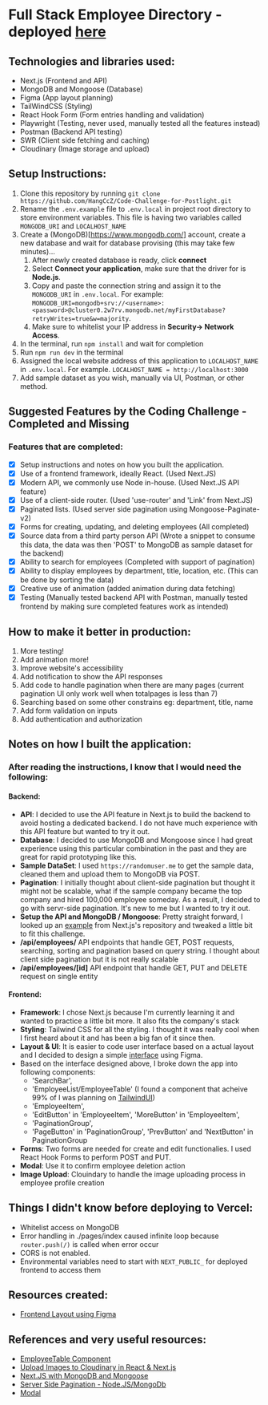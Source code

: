 
# Full Stack Employee Directory - deployed [here](https://code-challenge-for-postlight.vercel.app)

## Technologies and libraries used:

- Next.js (Frontend and API)
- MongoDB and Mongoose (Database)
- Figma (App layout planning)
- TailWindCSS (Styling)
- React Hook Form (Form entries handling and validation)
- Playwright (Testing, never used, manually tested all the features instead)
- Postman (Backend API testing)
- SWR (Client side fetching and caching)
- Cloudinary (Image storage and upload)

## Setup Instructions:

1. Clone this repository by running `git clone https://github.com/HangCcZ/Code-Challenge-for-Postlight.git`
2. Rename the `.env.example` file to `.env.local` in project root directory to store environment variables. This file is having two variables called `MONGODB_URI` and `LOCALHOST_NAME`
3. Create a (MongoDB)[https://www.mongodb.com/] account, create a new database and wait for database provising (this may take few minutes)...
   1. After newly created database is ready, click **connect**
   2. Select **Connect your application**, make sure that the driver for is **Node.js**.
   3. Copy and paste the connection string and assign it to the `MONGODB_URI` in `.env.local`. For example: `MONGODB_URI=mongodb+srv://<username>:<password>@cluster0.2w7rv.mongodb.net/myFirstDatabase?retryWrites=true&w=majority`.
   4. Make sure to whitelist your IP address in **Security-> Network Access**.
4. In the terminal, run `npm install` and wait for completion
5. Run `npm run dev` in the terminal
6. Assigned the local website address of this application to `LOCALHOST_NAME` in `.env.local`. For example. `LOCALHOST_NAME = http://localhost:3000`
7. Add sample dataset as you wish, manually via UI, Postman, or other method.

## Suggested Features by the Coding Challenge - Completed and Missing

### Features that are completed:

- [x] Setup instructions and notes on how you built the application.
- [x] Use of a frontend framework, ideally React. (Used Next.JS)
- [x] Modern API, we commonly use Node in-house. (Used Next.JS API feature)
- [x] Use of a client-side router. (Used 'use-router' and 'Link' from Next.JS)
- [x] Paginated lists. (Used server side pagination using Mongoose-Paginate-v2)
- [x] Forms for creating, updating, and deleting employees (All completed)
- [x] Source data from a third party person API (Wrote a snippet to consume this data, the data was then 'POST' to MongoDB as sample dataset for the backend)
- [x] Ability to search for employees (Completed with support of pagination)
- [x] Ability to display employees by department, title, location, etc. (This can be done by sorting the data)
- [x] Creative use of animation (added animation during data fetching)
- [x] Testing (Manually tested backend API with Postman, manually tested frontend by making sure completed features work as intended)

## How to make it better in production:

1. More testing!
2. Add animation more!
3. Improve website's accessibility
4. Add notification to show the API responses
5. Add code to handle pagination when there are many pages (current pagination UI only work well when totalpages is less than 7)
6. Searching based on some other constrains eg: department, title, name
7. Add form validation on inputs
8. Add authentication and authorization

## Notes on how I built the application:

### After reading the instructions, I know that I would need the following:

#### Backend:

- **API**: I decided to use the API feature in Next.js to build the backend to avoid hosting a dedicated backend. I do not have much experience with this API feature but wanted to try it out.
- **Database**: I decided to use MongoDB and Mongoose since I had great experience using this particular combination in the past and they are great for rapid prototyping like this.
- **Sample DataSet**: I used `https://randomuser.me` to get the sample data, cleaned them and upload them to MongoDB via POST.
- **Pagination**: I initially thought about client-side pagination but thought it might not be scalable, what if the sample company became the top company and hired 100,000 employee someday. As a result, I decided to go with servr-side pagination. It's new to me but I wanted to try it out.
- **Setup the API and MongoDB / Mongoose**: Pretty straight forward, I looked up an [example](<(https://github.com/vercel/next.js/blob/canary/examples/with-mongodb-mongoose/pages/api/pets/index.js)>) from Next.js's repository and tweaked a little bit to fit this challenge.
- **/api/employees/** API endpoints that handle GET, POST requests, searching, sorting and pagination based on query string. I thought about client side pagination but it is not really scalable
- **/api/employees/[id]** API endpoint that handle GET, PUT and DELETE request on single entity

#### Frontend:

- **Framework**: I chose Next.js because I'm currently learning it and wanted to practice a little bit more. It also fits the company's stack
- **Styling**: Tailwind CSS for all the styling. I thought it was really cool when I first heard about it and has been a big fan of it since then.
- **Layout & UI**: It is easier to code user interface based on a actual layout and I decided to design a simple [interface](https://www.figma.com/file/QtY5OKXeMUcxx1cH1uZFhj/Employee-Directory---Postlight?node-id=0%3A1) using Figma.
- Based on the interface designed above, I broke down the app into following components:
  - 'SearchBar',
  - 'EmployeeList/EmployeeTable' (I found a component that acheive 99% of I was planning on [TailwindUI](https://tailwindui.com/components/application-ui/lists/tables))
  - 'EmployeeItem',
  - 'EditButton' in 'EmployeeItem', 'MoreButton' in 'EmployeeItem',
  - 'PaginationGroup',
  - 'PageButton' in 'PaginationGroup', 'PrevButton' and 'NextButton' in PaginationGroup
- **Forms**: Two forms are needed for create and edit functionalies. I used React Hook Forms to perform POST and PUT.
- **Modal**: Use it to confirm employee deletion action
- **Image Upload**: Clouindary to handle the image uploading process in employee profile creation

## Things I didn't know before deploying to Vercel:

- Whitelist access on MongoDB
- Error handling in ./pages/index caused infinite loop because `router.push(/)` is called when error occur
- CORS is not enabled.
- Environmental variables need to start with `NEXT_PUBLIC_` for deployed frontend to access them

## Resources created:

- [Frontend Layout using Figma](https://www.figma.com/file/QtY5OKXeMUcxx1cH1uZFhj/Employee-Directory---Postlight?node-id=0%3A1)

## References and very useful resources:

- [EmployeeTable Component](https://tailwindui.com/components/application-ui/lists/tables)
- [Upload Images to Cloudinary in React & Next.js](https://www.youtube.com/watch?v=7lhUsK-FxYI&ab_channel=ColbyFayock)
- [Next.JS with MongoDB and Mongoose](https://github.com/vercel/next.js/blob/canary/examples/with-mongodb-mongoose/pages/api/pets/index.js)
- [Server Side Pagination - Node.JS/MongoDb](https://www.bezkoder.com/node-js-mongodb-pagination/)
- [Modal](https://www.creative-tim.com/learning-lab/tailwind-starter-kit/documentation/react/modals/regular)

